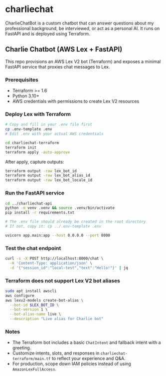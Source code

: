 # charliechat
CharlieChatBot is a custom chatbot that can answer questions about my professional background, be interviewed, or act as a personal AI. It runs on FastAPI and is deployed using Terraform.

## Charlie Chatbot (AWS Lex + FastAPI)

This repo provisions an AWS Lex V2 bot (Terraform) and exposes a minimal FastAPI service that proxies chat messages to Lex.

### Prerequisites
- Terraform >= 1.6
- Python 3.10+
- AWS credentials with permissions to create Lex V2 resources

### Deploy Lex with Terraform
```bash
# Copy and fill in your .env file first
cp .env-template .env
# Edit .env with your actual AWS credentials

cd charliechat-terraform
terraform init
terraform apply -auto-approve
```

After apply, capture outputs:
```bash
terraform output -raw lex_bot_id
terraform output -raw lex_bot_alias_id
terraform output -raw lex_bot_locale_id
```

### Run the FastAPI service
```bash
cd ../charliechat-api
python -m venv .venv && source .venv/bin/activate
pip install -r requirements.txt

# The .env file should already be created in the root directory
# If not, copy it: cp ../.env-template .env

uvicorn app.main:app --host 0.0.0.0 --port 8000
```

### Test the chat endpoint
```bash
curl -s -X POST http://localhost:8000/chat \
  -H 'Content-Type: application/json' \
  -d '{"session_id":"local-test","text":"Hello!"}' | jq
```


### Terraform does not support Lex V2 bot aliases
```bash
sudo apt install awscli
aws configure
aws lexv2-models create-bot-alias \
  --bot-id $LEX_BOT_ID \
  --bot-version 1 \
  --bot-alias-name live \
  --description "Live alias for Charlie bot"
```

### Notes
- The Terraform bot includes a basic `ChatIntent` and fallback intent with a greeting.
- Customize intents, slots, and responses in `charliechat-terraform/main.tf` to reflect your experience and Q&A.
- For production, scope down IAM policies instead of using `AmazonLexFullAccess`.
